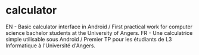 # calculator
EN - Basic calculator interface in Android / First practical work for computer science bachelor students at the University of Angers.
FR - Une calculatrice simple utilisable sous Android / Premier TP pour les étudiants de L3 Informatique à l'Université d'Angers.
